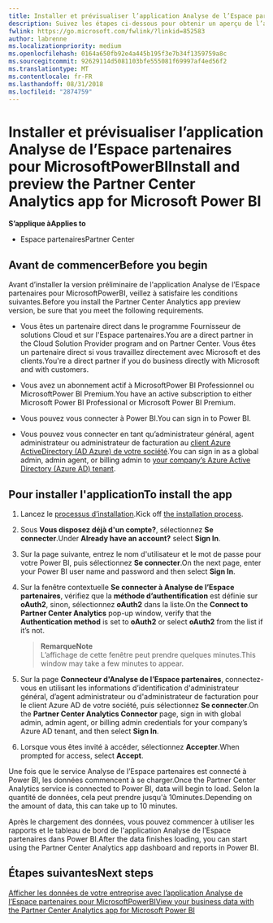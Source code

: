 ```yaml
---
title: Installer et prévisualiser l’application Analyse de l’Espace partenaires pour MicrosoftPowerBI | Espacepartenaires
description: Suivez les étapes ci-dessous pour obtenir un aperçu de l’application Analyse de l’Espace partenaires pour MicrosoftPowerBI (pour les partenaires directs dans le programme Fournisseur de solutions cloud).
fwlink: https://go.microsoft.com/fwlink/?linkid=852583
author: labrenne
ms.localizationpriority: medium
ms.openlocfilehash: 0164a650fb92e4a445b195f3e7b34f1359759a8c
ms.sourcegitcommit: 92629114d5081103bfe555081f69997af4ed56f2
ms.translationtype: MT
ms.contentlocale: fr-FR
ms.lasthandoff: 08/31/2018
ms.locfileid: "2874759"
---
```

# <a name="install-and-preview-the-partner-center-analytics-app-for-microsoft-power-bi"></a><span data-ttu-id="a6e19-103">Installer et prévisualiser l’application Analyse de l’Espace partenaires pour MicrosoftPowerBI</span><span class="sxs-lookup"><span data-stu-id="a6e19-103">Install and preview the Partner Center Analytics app for Microsoft Power BI</span></span>

**<span data-ttu-id="a6e19-104">S’applique à</span><span class="sxs-lookup"><span data-stu-id="a6e19-104">Applies to</span></span>**

-   <span data-ttu-id="a6e19-105">Espace partenaires</span><span class="sxs-lookup"><span data-stu-id="a6e19-105">Partner Center</span></span>

## <a name="before-you-begin"></a><span data-ttu-id="a6e19-106">Avant de commencer</span><span class="sxs-lookup"><span data-stu-id="a6e19-106">Before you begin</span></span>

<span data-ttu-id="a6e19-107">Avant d’installer la version préliminaire de l'application Analyse de l’Espace partenaires pour MicrosoftPowerBI, veillez à satisfaire les conditions suivantes.</span><span class="sxs-lookup"><span data-stu-id="a6e19-107">Before you install the Partner Center Analytics app preview version, be sure that you meet the following requirements.</span></span>

-   <span data-ttu-id="a6e19-108">Vous êtes un partenaire direct dans le programme Fournisseur de solutions Cloud et sur l'Espace partenaires.</span><span class="sxs-lookup"><span data-stu-id="a6e19-108">You are a direct partner in the Cloud Solution Provider program and on Partner Center.</span></span> <span data-ttu-id="a6e19-109">Vous êtes un partenaire direct si vous travaillez directement avec Microsoft et des clients.</span><span class="sxs-lookup"><span data-stu-id="a6e19-109">You're a direct partner if you do business directly with Microsoft and with customers.</span></span>

-   <span data-ttu-id="a6e19-110">Vous avez un abonnement actif à MicrosoftPower BI Professionnel ou MicrosoftPower BI Premium.</span><span class="sxs-lookup"><span data-stu-id="a6e19-110">You have an active subscription to either Microsoft Power BI Professional or Microsoft Power BI Premium.</span></span>

-   <span data-ttu-id="a6e19-111">Vous pouvez vous connecter à Power BI.</span><span class="sxs-lookup"><span data-stu-id="a6e19-111">You can sign in to Power BI.</span></span>

-   <span data-ttu-id="a6e19-112">Vous pouvez vous connecter en tant qu’administrateur général, agent administrateur ou administrateur de facturation au [client Azure ActiveDirectory (AD Azure) de votre société](azure-active-directory-tenants-and-partner-center.md).</span><span class="sxs-lookup"><span data-stu-id="a6e19-112">You can sign in as a global admin, admin agent, or billing admin to [your company’s Azure Active Directory (Azure AD) tenant](azure-active-directory-tenants-and-partner-center.md).</span></span>

## <a name="to-install-the-app"></a><span data-ttu-id="a6e19-113">Pour installer l'application</span><span class="sxs-lookup"><span data-stu-id="a6e19-113">To install the app</span></span>

1. <span data-ttu-id="a6e19-114">Lancez le [processus d’installation](https://app.powerbi.com/getdata/services/partneranalytics?cpcode=PartnerCenterAnalytics&getDataForceConnect=true&alwaysPromptForContentProviderCreds=true).</span><span class="sxs-lookup"><span data-stu-id="a6e19-114">Kick off [the installation process](https://app.powerbi.com/getdata/services/partneranalytics?cpcode=PartnerCenterAnalytics&getDataForceConnect=true&alwaysPromptForContentProviderCreds=true).</span></span>

2. <span data-ttu-id="a6e19-115">Sous **Vous disposez déjà d'un compte?**, sélectionnez **Se connecter**.</span><span class="sxs-lookup"><span data-stu-id="a6e19-115">Under **Already have an account?** select **Sign In**.</span></span> 

3.  <span data-ttu-id="a6e19-116">Sur la page suivante, entrez le nom d'utilisateur et le mot de passe pour votre Power BI, puis sélectionnez **Se connecter**.</span><span class="sxs-lookup"><span data-stu-id="a6e19-116">On the next page, enter your Power BI user name and password and then select **Sign In**.</span></span> 

4.  <span data-ttu-id="a6e19-117">Sur la fenêtre contextuelle **Se connecter à Analyse de l’Espace partenaires**, vérifiez que la **méthode d’authentification** est définie sur **oAuth2**, sinon, sélectionnez **oAuth2** dans la liste.</span><span class="sxs-lookup"><span data-stu-id="a6e19-117">On the **Connect to Partner Center Analytics** pop-up window, verify that the **Authentication method** is set to **oAuth2** or select **oAuth2** from the list if it’s not.</span></span> 

    >**<span data-ttu-id="a6e19-118">Remarque</span><span class="sxs-lookup"><span data-stu-id="a6e19-118">Note</span></span>**<br> <span data-ttu-id="a6e19-119">L’affichage de cette fenêtre peut prendre quelques minutes.</span><span class="sxs-lookup"><span data-stu-id="a6e19-119">This window may take a few minutes to appear.</span></span>

5.  <span data-ttu-id="a6e19-120">Sur la page **Connecteur d'Analyse de l’Espace partenaires**, connectez-vous en utilisant les informations d’identification d'administrateur général, d’agent administrateur ou d'administrateur de facturation pour le client Azure AD de votre société, puis sélectionnez **Se connecter**.</span><span class="sxs-lookup"><span data-stu-id="a6e19-120">On the **Partner Center Analytics Connector** page, sign in with global admin, admin agent, or billing admin credentials for your company’s Azure AD tenant, and then select **Sign In**.</span></span>
 
6.  <span data-ttu-id="a6e19-121">Lorsque vous êtes invité à accéder, sélectionnez **Accepter**.</span><span class="sxs-lookup"><span data-stu-id="a6e19-121">When prompted for access, select **Accept**.</span></span> 

<span data-ttu-id="a6e19-122">Une fois que le service Analyse de l’Espace partenaires est connecté à Power BI, les données commencent à se charger.</span><span class="sxs-lookup"><span data-stu-id="a6e19-122">Once the Partner Center Analytics service is connected to Power BI, data will begin to load.</span></span> <span data-ttu-id="a6e19-123">Selon la quantité de données, cela peut prendre jusqu'à 10minutes.</span><span class="sxs-lookup"><span data-stu-id="a6e19-123">Depending on the amount of data, this can take up to 10 minutes.</span></span> 

<span data-ttu-id="a6e19-124">Après le chargement des données, vous pouvez commencer à utiliser les rapports et le tableau de bord de l'application Analyse de l’Espace partenaires dans Power BI.</span><span class="sxs-lookup"><span data-stu-id="a6e19-124">After the data finishes loading, you can start using the Partner Center Analytics app dashboard and reports in Power BI.</span></span>

## <a name="next-steps"></a><span data-ttu-id="a6e19-125">Étapes suivantes</span><span class="sxs-lookup"><span data-stu-id="a6e19-125">Next steps</span></span>

[<span data-ttu-id="a6e19-126">Afficher les données de votre entreprise avec l’application Analyse de l’Espace partenaires pour MicrosoftPowerBI</span><span class="sxs-lookup"><span data-stu-id="a6e19-126">View your business data with the Partner Center Analytics app for Microsoft Power BI</span></span>](power-bi-app-for-direct-partners-use.md)
